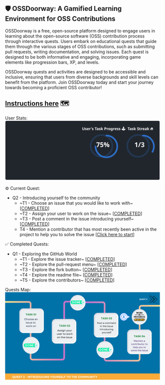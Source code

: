 ## 🛡️ OSSDoorway: A Gamified Learning Environment for OSS Contributions

OSSDoorway is a free, open-source platform designed to engage users in learning about the open-source software (OSS) contribution process through interactive quests. Users embark on educational quests that guide them through the various stages of OSS contributions, such as submitting pull requests, writing documentation, and solving issues. Each quest is designed to be both informative and engaging, incorporating game elements like progression bars, XP, and levels.

OSSDoorway quests and activities are designed to be accessible and inclusive, ensuring that users from diverse backgrounds and skill levels can benefit from the platform. Join OSSDoorway today and start your journey towards becoming a proficient OSS contributor!

**[Instructions here](https://github.com/caiton1/OSS-Doorway/blob/main/instructions.md)** 🗺️
---

User Stats:<br>
  ![User Draft Stats](/userCards/draft-1725144917636.svg?)

⚙️ Current Quest: 
  - Q2 - Introducing yourself to the community
    -  ~T1 - Choose an issue that you would like to work with~ [[COMPLETED](https://github.com/connman4027/test-repo/issues/21)]
    -  ~T2 - Assign your user to work on the issue~ [[COMPLETED](https://github.com/connman4027/test-repo/issues/22)]
    -  ~T3 - Post a comment in the issue introducing yourself~ [[COMPLETED](https://github.com/connman4027/test-repo/issues/23)]
    - T4 - Mention a contributor that has most recently been active in the project to help you to solve the issue [[Click here to start](https://github.com/connman4027/test-repo/issues/24)]

✅ Completed Quests: 
  - Q1 - Exploring the GitHub World
    - ~T1 - Explore the issue tracker~ [[COMPLETED](https://github.com/connman4027/test-repo/issues/16)]
    - ~T2 - Explore the pull-request menu~ [[COMPLETED](https://github.com/connman4027/test-repo/issues/17)]
    - ~T3 - Explore the fork button~ [[COMPLETED](https://github.com/connman4027/test-repo/issues/18)]
    - ~T4 - Explore the readme file~ [[COMPLETED](https://github.com/connman4027/test-repo/issues/19)]
    - ~T5 - Explore the contributors~ [[COMPLETED](https://github.com/connman4027/test-repo/issues/20)]

Quests Map:
![Quest Map](https://github.com/RESHAPELab/OSS-Doorway/blob/main/map/Q2T4.png)